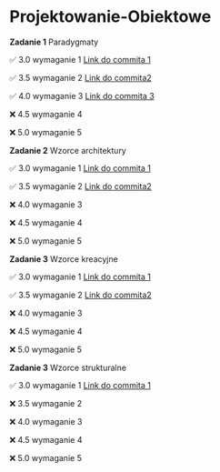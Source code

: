 # Projektowanie-Obiektowe

**Zadanie 1** Paradygmaty

:white_check_mark: 3.0 wymaganie 1 [Link do commita 1](https://github.com/Pamdzia/Projektowanie-Obiektowe/tree/zadanie1-punkt1)

:white_check_mark: 3.5 wymaganie 2 [Link do commita2 ](https://github.com/Pamdzia/Projektowanie-Obiektowe/tree/zadanie1-punkt2)

:white_check_mark: 4.0 wymaganie 3 [Link do commita 3](https://github.com/Pamdzia/Projektowanie-Obiektowe/tree/zadanie1-punkt3)

:x: 4.5 wymaganie 4

:x: 5.0 wymaganie 5

**Zadanie 2** Wzorce architektury

:white_check_mark: 3.0 wymaganie 1 [Link do commita 1](https://github.com/Pamdzia/Projektowanie-Obiektowe/tree/zadanie2-punkt1)

:white_check_mark: 3.5 wymaganie 2 [Link do commita2 ](https://github.com/Pamdzia/Projektowanie-Obiektowe/tree/zadanie2-punkt2)

:x: 4.0 wymaganie 3

:x: 4.5 wymaganie 4

:x: 5.0 wymaganie 5

**Zadanie 3** Wzorce kreacyjne

:white_check_mark: 3.0 wymaganie 1 [Link do commita 1](https://github.com/Pamdzia/Projektowanie-Obiektowe/tree/zadanie3-punkt1)

:white_check_mark: 3.5 wymaganie 2 [Link do commita2 ](https://github.com/Pamdzia/Projektowanie-Obiektowe/tree/zadanie3-punkt2)

:x: 4.0 wymaganie 3

:x: 4.5 wymaganie 4

:x: 5.0 wymaganie 5

**Zadanie 3** Wzorce strukturalne

:white_check_mark: 3.0 wymaganie 1 [Link do commita 1](https://github.com/Pamdzia/Projektowanie-Obiektowe/tree/zadanie4-punkt1)

:x: 3.5 wymaganie 2 

:x: 4.0 wymaganie 3

:x: 4.5 wymaganie 4

:x: 5.0 wymaganie 5
